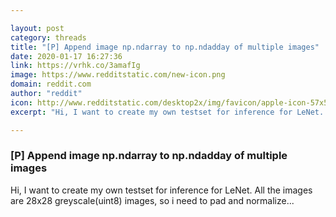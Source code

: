 ```yaml
---

layout: post
category: threads
title: "[P] Append image np.ndarray to np.ndadday of multiple images"
date: 2020-01-17 16:27:36
link: https://vrhk.co/3amafIg
image: https://www.redditstatic.com/new-icon.png
domain: reddit.com
author: "reddit"
icon: http://www.redditstatic.com/desktop2x/img/favicon/apple-icon-57x57.png
excerpt: "Hi, I want to create my own testset for inference for LeNet. All the images are 28x28 greyscale(uint8) images, so i need to pad and normalize..."

---
```


### [P] Append image np.ndarray to np.ndadday of multiple images

Hi, I want to create my own testset for inference for LeNet. All the images are 28x28 greyscale(uint8) images, so i need to pad and normalize...